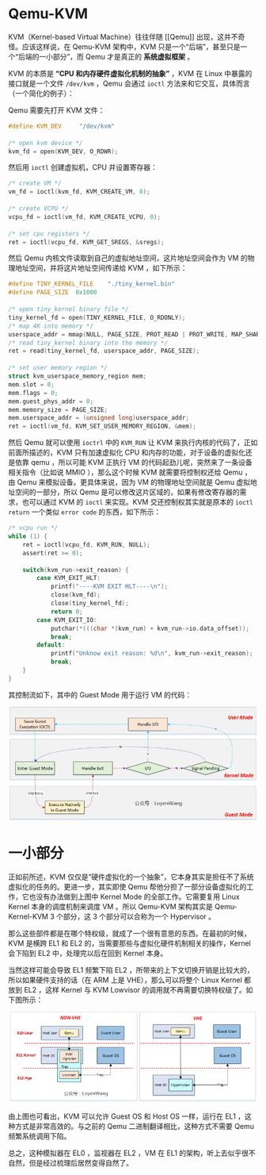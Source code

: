 # Qemu-KVM

KVM（Kernel-based Virtual Machine）往往伴随 [[Qemu]] 出现，这并不奇怪。应该这样说，在 Qemu-KVM 架构中，KVM 只是一个“后端”，甚至只是一个“后端的一小部分”，而 Qemu 才是真正的 **系统虚拟框架** 。

KVM 的本质是 **“CPU 和内存硬件虚拟化机制的抽象”** ，KVM 在 Linux 中暴露的接口就是一个文件 `/dev/kvm` ，Qemu 会通过 `ioctl` 方法来和它交互，具体而言（一个简化的例子）：

Qemu 需要先打开 KVM 文件：

``` c
#define KVM_DEV     "/dev/kvm"

/* open kvm device */
kvm_fd = open(KVM_DEV, O_RDWR);
```

然后用 `ioctl` 创建虚拟机，CPU 并设置寄存器：

``` c
/* create VM */
vm_fd = ioctl(kvm_fd, KVM_CREATE_VM, 0);

/* create VCPU */
vcpu_fd = ioctl(vm_fd, KVM_CREATE_VCPU, 0);

/* set cpu registers */
ret = ioctl(vcpu_fd, KVM_GET_SREGS, &sregs);
```

然后 Qemu 内核文件读取到自己的虚拟地址空间，这片地址空间会作为 VM 的物理地址空间，并将这片地址空间传递给 KVM ，如下所示：

``` c
#define TINY_KERNEL_FILE    "./tiny_kernel.bin"
#define PAGE_SIZE  0x1000

/* open tiny_kernel binary file */
tiny_kernel_fd = open(TINY_KERNEL_FILE, O_RDONLY);
/* map 4K into memory */
userspace_addr = mmap(NULL, PAGE_SIZE, PROT_READ | PROT_WRITE, MAP_SHARED | MAP_ANONYMOUS, -1, 0);
/* read tiny_kernel binary into the memory */
ret = read(tiny_kernel_fd, userspace_addr, PAGE_SIZE);

/* set user memory region */ 
struct kvm_userspace_memory_region mem;
mem.slot = 0;
mem.flags = 0;
mem.guest_phys_addr = 0;
mem.memory_size = PAGE_SIZE;
mem.userspace_addr = (unsigned long)userspace_addr;
ret = ioctl(vm_fd, KVM_SET_USER_MEMORY_REGION, &mem);
```

然后 Qemu 就可以使用 `ioctrl` 中的 `KVM_RUN` 让 KVM 来执行内核的代码了，正如前面所描述的，KVM 只有加速虚拟化 CPU 和内存的功能，对于设备的虚拟化还是依靠 qemu ，所以可能 KVM 正执行 VM 的代码起劲儿呢，突然来了一条设备相关指令（比如说 MMIO ），那么这个时候 KVM 就需要将控制权还给 Qemu ，由 Qemu 来模拟设备。更具体来说，因为 VM 的物理地址空间就是 Qemu 虚拟地址空间的一部分，所以 Qemu 是可以修改这片区域的，如果有修改寄存器的需求，也可以通过 KVM 的 `ioctl` 来实现。KVM 交还控制权其实就是原本的 `ioctl` `return` 一个类似 `error code` 的东西，如下所示：

``` c
/* vcpu run */
while (1) {
    ret = ioctl(vcpu_fd, KVM_RUN, NULL);
    assert(ret >= 0);

    switch(kvm_run->exit_reason) {
        case KVM_EXIT_HLT:
            printf("----KVM EXIT HLT----\n");
            close(kvm_fd);
            close(tiny_kernel_fd);
            return 0;
        case KVM_EXIT_IO:
            putchar(*(((char *)kvm_run) + kvm_run->io.data_offset));
            break;
        default:
            printf("Unknow exit reason: %d\n", kvm_run->exit_reason);
            break;
    }
}
```

其控制流如下，其中的 Guest Mode 用于运行 VM 的代码：

![](img/clipboard-20241115T224846.png)

# 一小部分

正如前所述，KVM 仅仅是“硬件虚拟化的一个抽象”，它本身其实是担任不了系统虚拟化的任务的。更进一步，其实即使 Qemu 帮他分担了一部分设备虚拟化的工作，它也没有办法做到上图中 Kernel Mode 的全部工作。它需要复用 Linux Kernel 本身的调度机制来调度 VM 。所以 Qemu-KVM 架构其实是 Qemu-Kernel-KVM 3 个部分，这 3 个部分可以合称为一个 Hypervisor 。

那么这些部件都是在哪个特权级，就成了一个很有意思的东西。在最初的时候，KVM 是横跨 EL1 和 EL2 的，当需要那些与虚拟化硬件机制相关的操作，Kernel 会下陷到 EL2 中，处理完以后在回到 Kernel 本身。

当然这样可能会导致 EL1 频繁下陷 EL2 ，所带来的上下文切换开销是比较大的，所以如果硬件支持的话（在 ARM 上是 VHE），那么可以将整个 Linux Kernel 都放到 EL2 ，这样 Kernel 与 KVM Lowvisor 的调用就不再需要切换特权级了。如下图所示：

![](img/clipboard-20241115T224354.png)

由上图也可看出，KVM 可以允许 Guest OS 和 Host OS 一样，运行在 EL1 ，这种方式是非常高效的。与之前的 Qemu 二进制翻译相比，这种方式不需要 Qemu 频繁系统调用下陷。

总之，这种模拟器在 EL0 ，监视器在 EL2 ，VM 在 EL1 的架构，听上去似乎很不自然，但是经过梳理后居然变得自然了。
